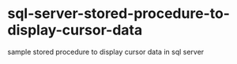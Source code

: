 # sql-server-stored-procedure-to-display-cursor-data
sample stored procedure to display cursor data in sql server
